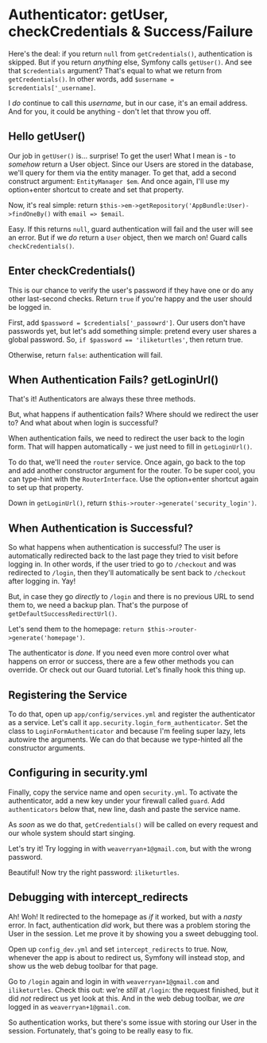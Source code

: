 # Authenticator: getUser, checkCredentials & Success/Failure

Here's the deal: if you return `null` from `getCredentials()`, authentication is
skipped. But if you return *anything* else, Symfony calls `getUser()`. And see that
`$credentials` argument? That's equal to what we return from `getCredentials()`.
In other words, add `$username = $credentials['_username]`.

I *do* continue to call this *username*, but in our case, it's an email address.
And for you, it could be anything - don't let that throw you off.

## Hello getUser()

Our job in `getUser()` is... surprise! To get the user! What I mean is - to *somehow*
return a User object. Since our Users are stored in the database, we'll query for
them via the entity manager. To get that, add a second construct argument:
`EntityManager $em`. And once again, I'll use my option+enter shortcut to create
and set that property.

Now, it's real simple: return `$this->em->getRepository('AppBundle:User)->findOneBy()`
with `email => $email`.

Easy. If this returns `null`, guard authentication will fail and the user will see
an error. But if we *do* return a `User` object, then we march on! Guard calls
`checkCredentials()`.

## Enter checkCredentials()

This is our chance to verify the user's password if they have one or do any other
last-second checks. Return `true` if you're happy and the user should be logged in.

First, add `$password = $credentials['_passowrd']`. Our users don't have passwords
yet, but let's add something simple: pretend every user shares a global password.
So, `if $password == 'iliketurtles'`, then return true.

Otherwise, return `false`: authentication will fail.

## When Authentication Fails? getLoginUrl()

That's it! Authenticators are always these three methods.

But, what happens if authentication fails? Where should we redirect the user to?
And what about when login is successful?

When authentication fails, we need to redirect the user back to the login form. That
will happen automatically - we just need to fill in `getLoginUrl()`.

To do that, we'll need the `router` service. Once again, go back to the top and add
another constructor argument for the router. To be super cool, you can type-hint
with the `RouterInterface`. Use the option+enter shortcut again to set up that property.

Down in `getLoginUrl()`, return `$this->router->generate('security_login')`.

## When Authentication is Successful? 

So what happens when authentication is successful? The user is automatically redirected
back to the last page they tried to visit before logging in. In other words, if the
user tried to go to `/checkout` and was redirected to `/login`, then they'll automatically
be sent back to `/checkout` after logging in. Yay!

But, in case they go *directly* to `/login` and there is no previous URL to send
them to, we need a backup plan. That's the purpose of `getDefaultSuccessRedirectUrl()`.

Let's send them to the homepage: `return $this->router->generate('homepage')`.

The authenticator is *done*. If you need even more control over what happens on error
or success, there are a few other methods you can override. Or check out our Guard
tutorial. Let's finally hook this thing up.

## Registering the Service

To do that, open up `app/config/services.yml` and register the authenticator as a
service. Let's call it `app.security.login_form_authenticator`. Set the class to
`LoginFormAuthenticator` and because I'm feeling super lazy, lets autowire the arguments.
We can do that because we type-hinted all the constructor arguments.

## Configuring in security.yml

Finally, copy the service name and open `security.yml`. To activate the authenticator,
add a new key under your firewall called `guard`. Add `authenticators` below that,
new line, dash and paste the service name.

As *soon* as we do that, `getCredentials()` will be called on every request and our
whole system should start singing.

Let's try it! Try logging in with `weaverryan+1@gmail.com`, but with the wrong password.

Beautiful! Now try the right password: `iliketurtles`.

## Debugging with intercept_redirects

Ah! Woh! It redirected to the homepage as *if* it worked, but with a *nasty* error.
In fact, authentication *did* work, but there was a problem storing the User in the
session. Let me prove it by showing you a sweet debugging tool.

Open up `config_dev.yml` and set `intercept_redirects` to true. Now, whenever the
app is about to redirect us, Symfony will instead stop, and show us the web debug
toolbar for that page.

Go to `/login` again and login in with `weaverryan+1@gmail.com` and `iliketurtles`.
Check this out: we're *still* at `/login`: the request finished, but it did *not*
redirect us yet look at this. And in the web debug toolbar, we *are* logged in as
`weaverryan+1@gmail.com`.

So authentication works, but there's some issue with storing our User in the session.
Fortunately, that's going to be really easy to fix.
